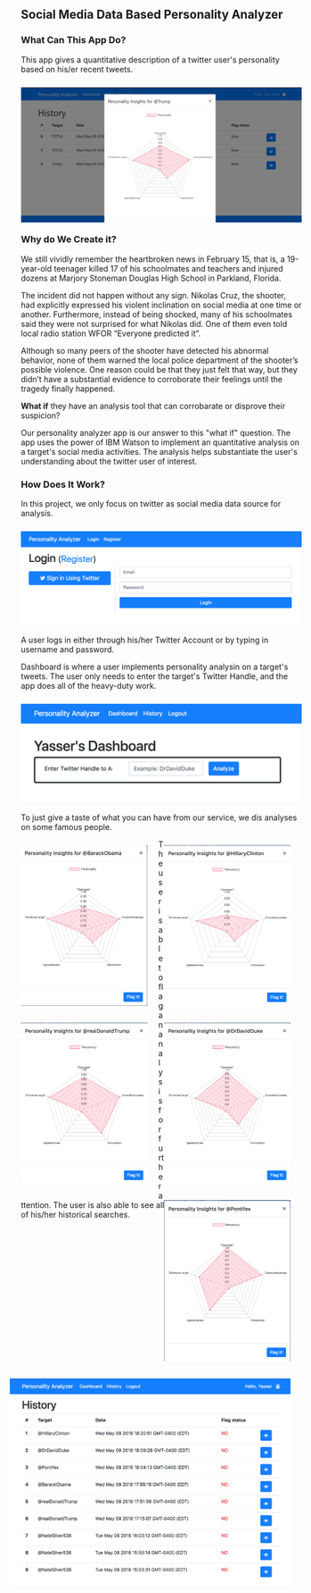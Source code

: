 ## Social Media Data Based Personality Analyzer
### What Can This App Do?
This app gives a quantitative description of a twitter user's personality based on his/er recent tweets.  

<img src="img/screen_shot.png"
    alt="Markdown Monster icon"
    style="float: left; 
    margin-top:10px;
    margin-right: 20px; margin-bottom: 20px" />   

### Why do We Create it?
We still vividly remember the heartbroken news in February 15, that is, a 19-year-old teenager killed 17 of his schoolmates and teachers and injured dozens at Marjory Stoneman Douglas High School in Parkland, Florida.  

The incident did not happen without any sign. Nikolas Cruz, the shooter, had explicitly expressed his violent inclination on social media at one time or another. Furthermore, instead of being shocked, many of his schoolmates said they were not surprised for what Nikolas did. One of them even told local radio station WFOR “Everyone predicted it”.    

Although so many peers of the shooter have detected his abnormal behavior, none of them warned the
local police department of the shooter’s possible violence. One reason could be that they just felt that way, but they didn’t have a substantial evidence to corroborate their feelings until the tragedy finally happened.  

**What if** they have an analysis tool that can corrobarate or disprove their suspicion?

Our personality analyzer app is our answer to this "what if" question. The app uses the power of IBM Watson to implement an quantitative analysis on a target's social media activities. The analysis helps substantiate the user's understanding about the twitter user of interest.

### How Does It Work?
In this project, we only focus on twitter as social media data source for analysis.   

<img src="img/logging_in.png"
    alt="Markdown Monster icon"
    style="float: left; 
    margin-top:10px;
    margin-right: 20px; margin-bottom: 20px" /> 
A user logs in either through his/her Twitter Account or by typing in username and password.

Dashboard is where a user implements personality analysin on a target's tweets. The user only needs to enter the target's Twitter Handle, and the app does all of the heavy-duty work.  

<img src="img/dashboard.png"
    alt="Markdown Monster icon"
    style="float: left; 
    margin-top:10px;
    margin-right: 20px; margin-bottom: 20px" /> 

To just give a taste of what you can have from our service, we dis analyses on some famous people.  

<img src="img/BarackObama.png"
    alt="Markdown Monster icon"
    style="float: left; 
    margin-top:10px;
    margin-right: 20px; margin-bottom: 20px;
    width: 45%" />   

<img src="img/HillaryClinton.png"
    alt="Markdown Monster icon"
    style="float: right; 
    margin-top:10px;
    margin-right: 20px; margin-bottom: 20px;
    width: 45%" /> 

<img src="img/donaldTrump.png"
    alt="Markdown Monster icon"
    style="float: left; 
    margin-top:10px;
    margin-right: 20px; margin-bottom: 20px;
    width: 45%" />   

<img src="img/DavidDuke.png"
    alt="Markdown Monster icon"
    style="float: right; 
    margin-top:10px;
    margin-right: 20px; margin-bottom: 20px;
    width: 45%" /> 

<img src="img/Pontifex.png"
    alt="Markdown Monster icon"
    style="float: right; 
    margin-top:10px;
    margin-right: 20px; margin-bottom: 20px;width: 45%" /> 
The user is able to flag an analysis for further attention. The user is also able to see all of his/her historical searches.  

<img src="img/history.png"
    alt="Markdown Monster icon"
    style="float: right; 
    margin-top:10px;
    margin-right: 20px; margin-bottom: 20px;" /> 
